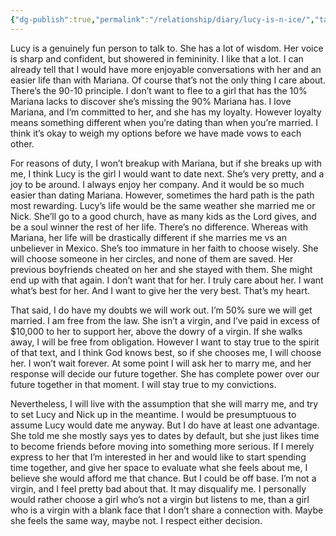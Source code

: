 ```yaml
---
{"dg-publish":true,"permalink":"/relationship/diary/lucy-is-n-ice/","tags":["diary","joural"],"created":"Apr 29, 2023, 4:35 PM"}
---
```



Lucy is a genuinely fun person to talk to. She has a lot of wisdom. Her voice is sharp and confident, but showered in femininity. I like that a lot. I can already tell that I would have more enjoyable conversations with her and an easier life than with Mariana. Of course that’s not the only thing I care about. There’s the 90-10 principle. I don’t want to flee to a girl that has the 10% Mariana lacks to discover she’s missing the 90% Mariana has. I love Mariana, and I’m committed to her, and she has my loyalty. However loyalty means something different when you’re dating than when you’re married. I think it’s okay to weigh my options before we have made vows to each other.

For reasons of duty, I won’t breakup with Mariana, but if she breaks up with me, I think Lucy is the girl I would want to date next. She’s very pretty, and a joy to be around. I always enjoy her company. And it would be so much easier than dating Mariana. However, sometimes the hard path is the path most rewarding. Lucy’s life would be the same weather she married me or Nick. She’ll go to a good church, have as many kids as the Lord gives, and be a soul winner the rest of her life. There’s no difference. Whereas with Mariana, her life will be drastically different if she marries me vs an unbeliever in Mexico. She’s too immature in her faith to choose wisely. She will choose someone in her circles, and none of them are saved. Her previous boyfriends cheated on her and she stayed with them. She might end up with that again. I don’t want that for her. I truly care about her. I want what’s best for her. And I want to give her the very best. That’s my heart.

That said, I do have my doubts we will work out. I’m 50% sure we will get married. I am free from the law. She isn’t a virgin, and I’ve paid in excess of $10,000 to her to support her, above the dowry of a virgin. If she walks away, I will be free from obligation. However I want to stay true to the spirit of that text, and I think God knows best, so if she chooses me, I will choose her. I won’t wait forever. At some point I will ask her to marry me, and her response will decide our future together. She has complete power over our future together in that moment. I will stay true to my convictions.

Nevertheless, I will live with the assumption that she will marry me, and try to set Lucy and Nick up in the meantime. I would be presumptuous to assume Lucy would date me anyway. But I do have at least one advantage. She told me she mostly says yes to dates by default, but she just likes time to become friends before moving into something more serious. If I merely express to her that I’m interested in her and would like to start spending time together, and give her space to evaluate what she feels about me, I believe she would afford me that chance. But I could be off base. I’m not a virgin, and I feel pretty bad about that. It may disqualify me. I personally would rather choose a girl who’s not a virgin but listens to me, than a girl who is a virgin with a blank face that I don’t share a connection with. Maybe she feels the same way, maybe not. I respect either decision.